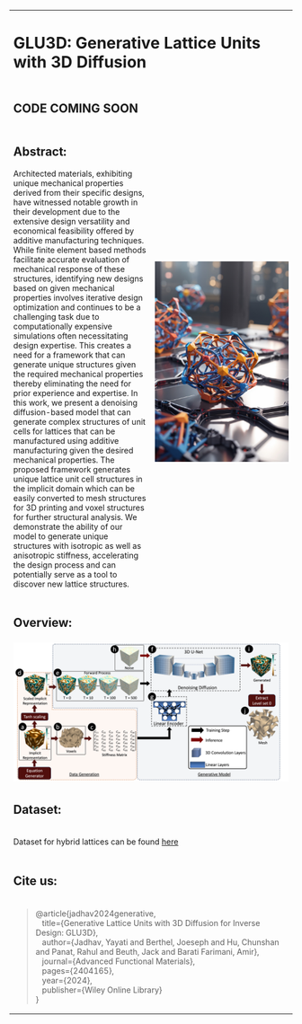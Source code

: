 <table>
  <tr>
    <td colspan="2">
      <h1>GLU3D: Generative Lattice Units with 3D Diffusion</h1>
    </td>
  </tr>

   <tr>
    <td colspan="2">
      <h2>CODE COMING SOON</h1>
    </td>
  </tr>

  <tr>
    <td width="50%">
      <h2>Abstract:</h2>
      <p>Architected materials, exhibiting unique mechanical properties derived from their specific designs, have witnessed notable growth in their development due to the extensive design versatility and economical feasibility offered by additive manufacturing techniques. While finite element based methods facilitate accurate evaluation of mechanical response of these structures, identifying new designs based on given mechanical properties involves iterative design optimization and continues to be a challenging task due to computationally expensive simulations often necessitating design expertise. This creates a need for a framework that can generate unique structures given the required mechanical properties thereby eliminating the need for prior experience and expertise. In this work, we present a denoising diffusion-based model that can generate complex structures of unit cells for lattices that can be manufactured using additive manufacturing given the desired mechanical properties. The proposed framework generates unique lattice unit cell structures in the implicit domain which can be easily converted to mesh structures for 3D printing and voxel structures for further structural analysis. We demonstrate the ability of our model to generate unique structures with isotropic as well as anisotropic stiffness, accelerating the design process and can potentially serve as a tool to discover new lattice structures.</p>
    </td>
    <td width="50%" align="right">
      <img src="./assets/DreamShaper_v7_A_neural_network_named_GLU3D_generates_3d_latti_0.jpg" alt="GLU3D" width="800"/>
    </td>
  </tr>

<tr>
    <td colspan="2">
    <h2>Overview:</h2>
    </td>
    </tr>
    <tr>
    <td colspan="2">
    <img src="./assets/overview_1.png">
    </td>
    </tr>



<tr>
    <td colspan="2">
    <h2>Dataset:</h2>
    </td>
    </tr>
    <tr>
    <td colspan="2">
    <p>Dataset for hybrid lattices can be found <a href="https://drive.google.com/drive/folders/1XJWHdtBtyNhfUQIkRK1XpGOgtaVkBXnp?usp=sharing">here </a> </p>
    </td>
    </tr>


<tr>
    <td colspan="2">
      <h2>Cite us:</h2>
    </td>
  </tr>
  <tr>
    <td colspan="2">
      <blockquote>
        @article{jadhav2024generative,<br>
        &nbsp;&nbsp;&nbsp;title={Generative Lattice Units with 3D Diffusion for Inverse Design: GLU3D},<br>
        &nbsp;&nbsp;&nbsp;author={Jadhav, Yayati and Berthel, Joeseph and Hu, Chunshan and Panat, Rahul and Beuth, Jack and Barati Farimani, Amir},<br>
        &nbsp;&nbsp;&nbsp;journal={Advanced Functional Materials},<br>
        &nbsp;&nbsp;&nbsp;pages={2404165},<br>
        &nbsp;&nbsp;&nbsp;year={2024},<br>
        &nbsp;&nbsp;&nbsp;publisher={Wiley Online Library}<br>
      }
      </blockquote>
    </td>
  </tr>


</table>
